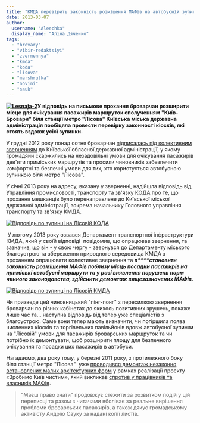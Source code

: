 ```yaml
---
title: "КМДА перевірить законність розміщення МАФів на автобусній зупинці біля \"Лісової\""
date: 2013-03-07
author: 
  username: "Aleechka"
  display_name: "Аліна Дяченко"
tags: 
  - "brovary"
  - "vibir-redaktsiyi"
  - "zvernennya"
  - "kmda"
  - "koda"
  - "lisova"
  - "marshrutka"
  - "novini"
  - "sauk"
---
```


**[![Lesnaja-2](https://mpz.brovary.org/wp-content/uploads/2013/03/Lesnaja-2.jpg)](https://mpz.brovary.org/wp-content/uploads/2013/03/Lesnaja-2.jpg)У відповідь на письмове прохання броварчан розширити місце для очікування пасажирів маршруток сполученням "Київ-Бровари" біля станції метро "Лісова" Київська міська державна адміністрація пообіцяла провести перевірку законності кіосків, які стоять вздовж усієї зупинки.**

У грудні 2012 року понад сотня броварчан [підписалась під колективним зверненням](https://mpz.brovary.org/brovarski-pasazhiri-prosyat-koda-rozshiriti-avtobusnu-zupinku-na-lisoviy/) до Київської обласної державної адміністрації, у якому громадяни скаржились на незадовільні умови для очікування пасажирів дев'яти приміських маршрутів та просили чиновників забезпечити комфортні та безпечні умови для тих, хто користується автобусною зупинкою біля метро "Лісова".

У січні 2013 року на адресу, вказану у зверненні, надійшла відповідь від Управління промисловості, транспорту та зв'язку КОДА про те, що прохання мешканців було перенаправлене до Київської міської державної адміністрації, зокрема начальнику Головного управління транспорту та зв'язку КМДА.

[![Відповідь по зупинці на Лісовій КОДА](https://mpz.brovary.org/wp-content/uploads/2013/03/Vidpovid-po-zupintsi-na-Lisoviy-KODA.jpg)](https://mpz.brovary.org/wp-content/uploads/2013/03/Vidpovid-po-zupintsi-na-Lisoviy-KODA.jpg)

 У лютому 2013 року озвався Департамент транспортної інфраструктури КМДА, який у своїй відповіді  повідомив, що опрацював звернення, та зазначив, що він - у свою чергу - звернувся до Департаменту міського благоустрою та збереження природного середовища КМДА з проханням опрацювати колективне звернення та _**в****становити законність розміщення МАФів поблизу місць посадки пасажирів на приміські автобусні маршрути та у разі виявлення порушень норм чинного законодавства, здійснити демонтаж вищезазначених МАФів.**_

[![Відповідь по зупинці на Лісовій КМДА](https://mpz.brovary.org/wp-content/uploads/2013/03/Vidpovid-po-zupintsi-na-Lisoviy-KMDA.jpg)](https://mpz.brovary.org/wp-content/uploads/2013/03/Vidpovid-po-zupintsi-na-Lisoviy-KMDA.jpg)

Чи призведе цей чиновницький "пінг-понг" з пересилкою звернення броварчан по різних кабінетах до якихось позитивних зрушень, покаже лише час та... наступна відповідь від тепер уже спеціалістів з благоустрою. Саме вони тепер мають визначити, чи погіршила поява численних кіосків та торгівельних павільйонів вдовж автобусної зупинки на "Лісовій" умови для пасажирів броварських маршруток та чи потрібно їх демонтувати, щоб розширити площу для безпечного очікування та посадки цих пасажирів в автобуси.

Нагадаємо, два року тому, у березні 2011 року, з протилежного боку біля станції метро "Лісова"  уже [проводився демонтаж незаконно встановлених малих архітектурних форм](http://segodnya.novostimira.com/n_946179.html) у рамках реалізації проекту «Зробимо Київ чистим», який викликав [спротив у працівників та власників МАФів](http://www.umoloda.kiev.ua/print/84/45/66842/).

> "Маєш право знати" продовжує стежити за розвитком подій у цій переписці та разом з читачами вболіває за реальне вирішення проблеми броварських пасажирів, а також дякує громадському активісту Андрію Сауку за надані копії листів.
